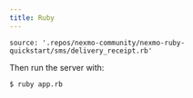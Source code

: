 ```yaml
---
title: Ruby
---
```


```code
source: '.repos/nexmo-community/nexmo-ruby-quickstart/sms/delivery_receipt.rb'
```

Then run the server with:

```
$ ruby app.rb
```

